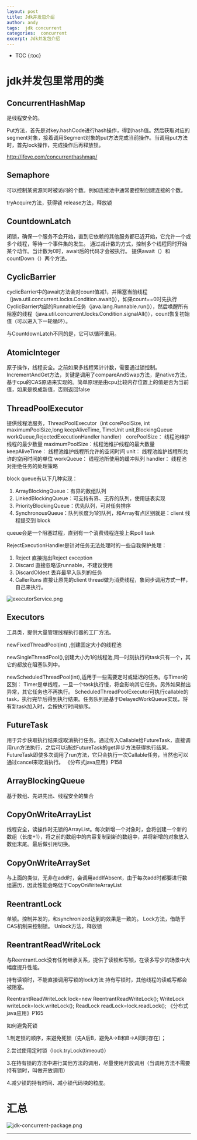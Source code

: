 ```yaml
---
layout: post
title: Jdk并发包介绍
author: andy
tags:  jdk concurrent
categories:  concurrent
excerpt: Jdk并发包介绍
---
```


* TOC
{:toc}

# jdk并发包里常用的类
## ConcurrentHashMap
是线程安全的。

Put方法，首先是对key.hashCode进行hash操作，得到hash值。然后获取对应的segment对象，接着调用Segment对象的put方法完成当前操作。当调用put方法时，首先lock操作，完成操作后再释放锁。

http://ifeve.com/concurrenthashmap/

## Semaphore

可以控制某资源同时被访问的个数。例如连接池中通常要控制创建连接的个数。

tryAcquire方法，获得锁
release方法，释放锁

## CountdownLatch
闭锁，确保一个服务不会开始，直到它依赖的其他服务都已近开始，它允许一个或多个线程，等待一个事件集的发生。 通过减计数的方式，控制多个线程同时开始某个动作。当计数为0时，await后的代码才会被执行。 提供await（）和countDown（）两个方法。

## CyclicBarrier
cyclicBarrier中的await方法会对count值减1，并阻塞当前线程（java.util.concurrent.locks.Condition.await()），如果count==0时先执行CyclicBarrier内部的Runnable任务（java.lang.Runnable.run()），然后唤醒所有阻塞的线程（java.util.concurrent.locks.Condition.signalAll()），count恢复初始值（可以进入下一轮循环）。

与CountdownLatch不同的是，它可以循环重用。

## AtomicInteger
原子操作，线程安全。之前如果多线程累计计数，需要通过锁控制。 IncrementAndGet方法，关键是调用了compareAndSwap方法，是native方法，基于cpu的CAS原语来实现的。简单原理是由cpu比较内存位置上的值是否为当前值，如果是换成新值，否则返回false

## ThreadPoolExecutor
提供线程池服务，ThreadPoolExecutor（int corePoolSize, int maximumPoolSize,long keepAliveTime, TimeUnit unit,BlockingQueue workQueue,RejectedExecutionHandler handler） corePoolSize： 线程池维护线程的最少数量 maximumPoolSize：线程池维护线程的最大数量 keepAliveTime： 线程池维护线程所允许的空闲时间 unit： 线程池维护线程所允许的空闲时间的单位 workQueue： 线程池所使用的缓冲队列 handler： 线程池对拒绝任务的处理策略

block queue有以下几种实现：
1. ArrayBlockingQueue：有界的数组队列
2. LinkedBlockingQueue：可支持有界、无界的队列，使用链表实现
3. PriorityBlockingQueue：优先队列，可对任务排序
4. SynchronousQueue：队列长度为1的队列，和Array有点区别就是：client 线程提交到 block 

queue会是一个阻塞过程，直到有一个消费线程连接上来poll task

RejectExecutionHandler是针对任务无法处理时的一些自我保护处理：
1.	Reject 直接抛出Reject exception
2.	Discard 直接忽略该runnable，不建议使用
3.	DiscardOldest 丢弃最早入队列的任务
4.	CallerRuns 直接让原先的client thread做为消费线程，象同步调用方式一样，自己来执行。

![executorService.png](/images/concurrent/executorService.png)

## Executors
工具类，提供大量管理线程执行器的工厂方法。

newFixedThreadPool(int) ,创建固定大小的线程池

newSingleThreadPool(),创建大小为1的线程池,同一时刻执行的task只有一个，其它的都放在阻塞队列中。

newScheduledThreadPool(int),适用于一些需要定时或延迟的任务。与Timer的区别： Timer是单线程，一旦一个task执行慢，将会影响其它任务。另外如果抛出异常，其它任务也不再执行。 ScheduledThreadPoolExecutor可执行callable的task，执行完毕后得到执行结果。任务队列是基于DelayedWorkQueue实现，将有新task加入时，会按执行时间排序。

## FutureTask

用于异步获取执行结果或取消执行任务。通过传入Callable给FutureTask，直接调用run方法执行，之后可以通过FutureTask的get异步方法获得执行结果。FutureTask即使多次调用了run方法，它只会执行一次Callable任务，当然也可以通过cancel来取消执行。 《分布式java应用》P158

## ArrayBlockingQueue

基于数组、先进先出、线程安全的集合

## CopyOnWriteArrayList

线程安全，读操作时无锁的ArrayList。每次新增一个对象时，会将创建一个新的数组（长度+1），将之前的数组中的内容复制到新的数组中，并将新增的对象放入数组末尾。最后做引用切换。

## CopyOnWriteArraySet

与上面的类似，无非在add时，会调用addIfAbsent，由于每次add时都要进行数组遍历，因此性能会略低于CopyOnWriteArrayList

## ReentrantLock

单锁。控制并发的，和synchronized达到的效果是一致的。 Lock方法，借助于CAS机制来控制锁。 Unlock方法，释放锁

## ReentrantReadWriteLock

与ReentrantLock没有任何继承关系，提供了读锁和写锁，在读多写少的场景中大幅度提升性能。

持有读锁时，不能直接调用写锁的lock方法
持有写锁时，其他线程的读或写都会被阻塞。

ReentrantReadWriteLock lock=new ReentrantReadWriteLock(); WriteLock writeLock=lock.writeLock(); ReadLock readLock=lock.readLock(); 《分布式java应用》P165

如何避免死锁

1.制定锁的顺序，来避免死锁（先A后B，避免A->B和B->A同时存在）；

2.尝试使用定时锁（lock.tryLock(timeout)）

3.在持有锁的方法中进行其他方法的调用，尽量使用开放调用（当调用方法不需要持有锁时，叫做开放调用）

4.减少锁的持有时间、减小锁代码块的粒度。

# 汇总
![jdk-concurrent-package.png](/images/concurrent/jdk-concurrent-package.png)


---





